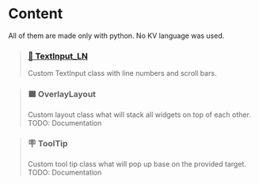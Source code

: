 # Content
All of them are made only with python. No KV language was used.

<!-- TextInput -->
> ### [:memo: TextInput_LN](https://github.com/kmcasi/Python_Kivy/tree/main/UIX/DOC_TextInput_LN.md)
> Custom TextInput class with line numbers and scroll bars.

<!-- OverlayLayout -->
> ### :brown_square: OverlayLayout
> Custom layout class what will stack all widgets on top of each other. <br />TODO: Documentation

<!-- ToolTip -->
> ### :placard: ToolTip
> Custom tool tip class what will pop up base on the provided target. <br />TODO: Documentation

<!-- https://github.com/ikatyang/emoji-cheat-sheet/blob/master/README.md -->
